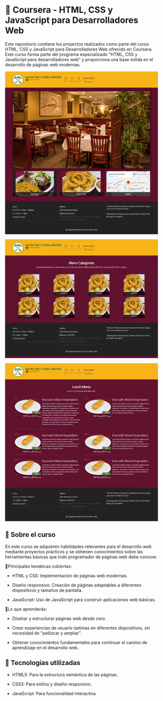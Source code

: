 
# 🔵 Coursera - HTML, CSS y JavaScript para Desarrolladores Web

Este repositorio contiene los proyectos realizados como parte del curso HTML, CSS y JavaScript para Desarrolladores Web ofrecido en Coursera. Este curso forma parte del programa especializado "HTML, CSS y JavaScript para desarrolladores web" y proporciona una base sólida en el desarrollo de páginas web modernas.


<img src="./portada1-min.png"></img>

<img src="./portada2-min.png"></img>

<img src="./portada3-min.png"></img>

## 🔶 Sobre el curso

En este curso se adquieren habilidades relevantes para el desarrollo web mediante proyectos prácticos y se obtienen conocimientos sobre las herramientas básicas que todo programador de páginas web debe conocer.

🔹Principales temáticas cubiertas:

- HTML y CSS: Implementación de páginas web modernas.

- Diseño responsivo: Creación de páginas adaptables a diferentes dispositivos y tamaños de pantalla.

- JavaScript: Uso de JavaScript para construir aplicaciones web básicas.

🔹Lo que aprenderás:

- Diseñar y estructurar páginas web desde cero.

- Crear experiencias de usuario óptimas en diferentes dispositivos, sin necesidad de "pellizcar y ampliar".

- Obtener conocimientos fundamentales para continuar el camino de aprendizaje en el desarrollo web.



## 🔶 Tecnologías utilizadas

- HTML5: Para la estructura semántica de las páginas.

- CSS3: Para estilos y diseño responsivo.

- JavaScript: Para funcionalidad interactiva.

